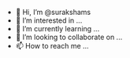 - 👋 Hi, I’m @surakshams
- 👀 I’m interested in ...
- 🌱 I’m currently learning ...
- 💞️ I’m looking to collaborate on ...
- 📫 How to reach me ...

<!---
surakshams/surakshams is a ✨ special ✨ repository because its `README.md` (this file) appears on your GitHub profile.
You can click the Preview link to take a look at your changes.
--->
